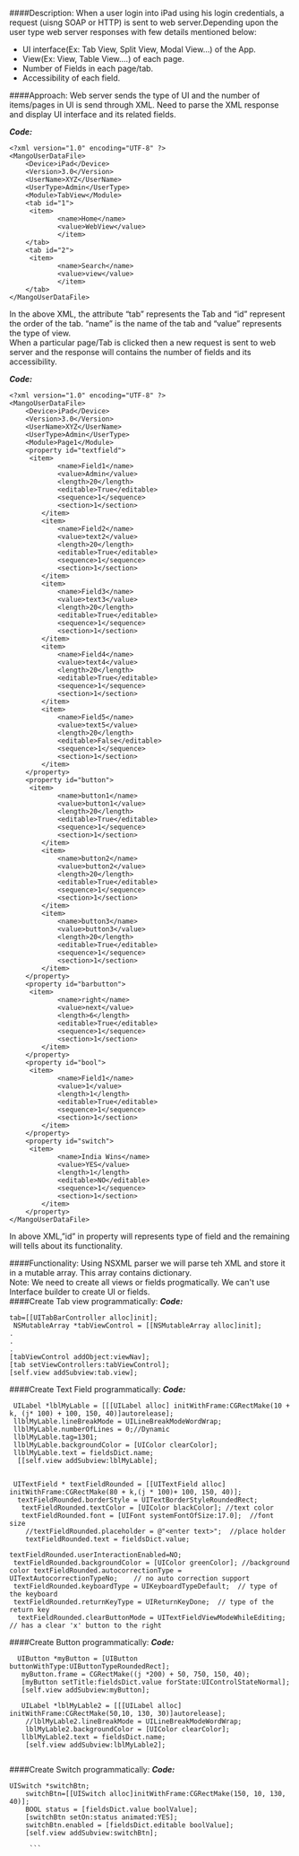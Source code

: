 ####Description:
When a user login into iPad using his login credentials, a request (uisng SOAP or HTTP) is sent to web server.Depending upon the user type web server responses with few details mentioned below:
* UI interface(Ex: Tab View, Split View, Modal View...) of the App.<br />
* View(Ex: View, Table View....) of each page.<br />
* Number of Fields in each page/tab.<br />
* Accessibility of each field.<br />

####Approach:
Web server sends the type of UI and the number of items/pages in UI is send through XML. Need to parse the XML response and display UI interface and its related fields.<br />

**_Code:_**
```
<?xml version="1.0" encoding="UTF-8" ?>
<MangoUserDataFile>
    <Device>iPad</Device>
    <Version>3.0</Version>
	<UserName>XYZ</UserName>
	<UserType>Admin</UserType>
    <Module>TabView</Module>
    <tab id="1">
   	 <item>
          	<name>Home</name>
          	<value>WebView</value>
          	</item> 	 
    </tab>
    <tab id="2">
   	 <item>
          	<name>Search</name>
          	<value>view</value>
          	</item>	 
    </tab>
</MangoUserDataFile>

```
In the above XML, the attribute “tab” represents the Tab and “id” represent the order of the tab. “name” is the name of the tab and “value” represents the type of view.<br />
When a particular page/Tab is clicked then a new request is sent to web server and the response will contains the number of fields and its accessibility. 

**_Code:_**
```
<?xml version="1.0" encoding="UTF-8" ?>
<MangoUserDataFile>
    <Device>iPad</Device>
    <Version>3.0</Version>
	<UserName>XYZ</UserName>
	<UserType>Admin</UserType>
    <Module>Page1</Module>
    <property id="textfield">
   	 <item>
          	<name>Field1</name>
          	<value>Admin</value>
          	<length>20</length>
          	<editable>True</editable>
          	<sequence>1</sequence>
          	<section>1</section>
     	</item>
     	<item>
          	<name>Field2</name>
          	<value>text2</value>
          	<length>20</length>
          	<editable>True</editable>
          	<sequence>1</sequence>
          	<section>1</section>
     	</item>
     	<item>
          	<name>Field3</name>
          	<value>text3</value>
          	<length>20</length>
          	<editable>True</editable>
          	<sequence>1</sequence>
          	<section>1</section>
     	</item>
     	<item>
          	<name>Field4</name>
          	<value>text4</value>
          	<length>20</length>
          	<editable>True</editable>
          	<sequence>1</sequence>
          	<section>1</section>
     	</item>
     	<item>
          	<name>Field5</name>
          	<value>text5</value>
          	<length>20</length>
          	<editable>False</editable>
          	<sequence>1</sequence>
          	<section>1</section>
     	</item>
    </property>
    <property id="button">
   	 <item>
          	<name>button1</name>
          	<value>button1</value>
          	<length>20</length>
          	<editable>True</editable>
          	<sequence>1</sequence>
          	<section>1</section>
     	</item>
     	<item>
          	<name>button2</name>
          	<value>button2</value>
          	<length>20</length>
          	<editable>True</editable>
          	<sequence>1</sequence>
          	<section>1</section>
     	</item>
     	<item>
          	<name>button3</name>
          	<value>button3</value>
          	<length>20</length>
          	<editable>True</editable>
          	<sequence>1</sequence>
          	<section>1</section>
     	</item>
    </property>
    <property id="barbutton">
   	 <item>
          	<name>right</name>
          	<value>next</value>
          	<length>6</length>
          	<editable>True</editable>
          	<sequence>1</sequence>
          	<section>1</section>
     	</item>
    </property>
    <property id="bool">
   	 <item>
          	<name>Field1</name>
          	<value>1</value>
          	<length>1</length>
          	<editable>True</editable>
          	<sequence>1</sequence>
          	<section>1</section>
     	</item>
    </property>
	<property id="switch">
   	 <item>
          	<name>India Wins</name>
          	<value>YES</value>
          	<length>1</length>
          	<editable>NO</editable>
          	<sequence>1</sequence>
          	<section>1</section>
     	</item>
    </property>
</MangoUserDataFile>

```
In above XML,”id” in property will represents type of field and the remaining will tells about its functionality.

####Functionality:
Using NSXML parser we will parse teh XML and store it in a mutable array. This array contains dictionary.<br />
Note: We need to create all views or fields progmatically. We can't use Interface builder to create UI or fields.<br />
####Create Tab view programmatically:
**_Code:_**
```
tab=[[UITabBarController alloc]init];
 NSMutableArray *tabViewControl = [[NSMutableArray alloc]init];
.
.
.
[tabViewControl addObject:viewNav];
[tab setViewControllers:tabViewControl];
[self.view addSubview:tab.view];

```

####Create Text Field programmatically:
**_Code:_**
```
 UILabel *lblMyLable = [[[UILabel alloc] initWithFrame:CGRectMake(10 + k, (j* 100) + 100, 150, 40)]autorelease];
 llblMyLable.lineBreakMode = UILineBreakModeWordWrap;
 llblMyLable.numberOfLines = 0;//Dynamic
 llblMyLable.tag=1301;
 llblMyLable.backgroundColor = [UIColor clearColor];
 llblMyLable.text = fieldsDict.name;
  [[self.view addSubview:lblMyLable];
   					 
   					 
 UITextField * textFieldRounded = [[UITextField alloc] initWithFrame:CGRectMake(80 + k,(j * 100)+ 100, 150, 40)];
  textFieldRounded.borderStyle = UITextBorderStyleRoundedRect;
   textFieldRounded.textColor = [UIColor blackColor]; //text color
   textFieldRounded.font = [UIFont systemFontOfSize:17.0];  //font size
    //textFieldRounded.placeholder = @"<enter text>";  //place holder
    textFieldRounded.text = fieldsDict.value;
   								 textFieldRounded.userInteractionEnabled=NO;
 textFieldRounded.backgroundColor = [UIColor greenColor]; //background color textFieldRounded.autocorrectionType = UITextAutocorrectionTypeNo;    // no auto correction support
 textFieldRounded.keyboardType = UIKeyboardTypeDefault;  // type of the keyboard
 textFieldRounded.returnKeyType = UIReturnKeyDone;  // type of the return key
  textFieldRounded.clearButtonMode = UITextFieldViewModeWhileEditing;    // has a clear 'x' button to the right

  ```
  
####Create Button programmatically:
**_Code:_**
```
  UIButton *myButton = [UIButton buttonWithType:UIButtonTypeRoundedRect];
   myButton.frame = CGRectMake((j *200) + 50, 750, 150, 40);
   [myButton setTitle:fieldsDict.value forState:UIControlStateNormal];
   [self.view addSubview:myButton];
   
   UILabel *lblMyLable2 = [[[UILabel alloc] initWithFrame:CGRectMake(50,10, 130, 30)]autorelease];
    //lblMyLable2.lineBreakMode = UILineBreakModeWordWrap;
    lblMyLable2.backgroundColor = [UIColor clearColor];
   llblMyLable2.text = fieldsDict.name;
    [self.view addSubview:lblMyLable2];
    
  ```
    
####Create Switch programmatically:
**_Code:_**
```
UISwitch *switchBtn;
    switchBtn=[[UISwitch alloc]initWithFrame:CGRectMake(150, 10, 130, 40)];
    BOOL status = [fieldsDict.value boolValue];
    [switchBtn setOn:status animated:YES];
    switchBtn.enabled = [fieldsDict.editable boolValue];
    [self.view addSubview:switchBtn];
    
     ```
     
     
  
    










